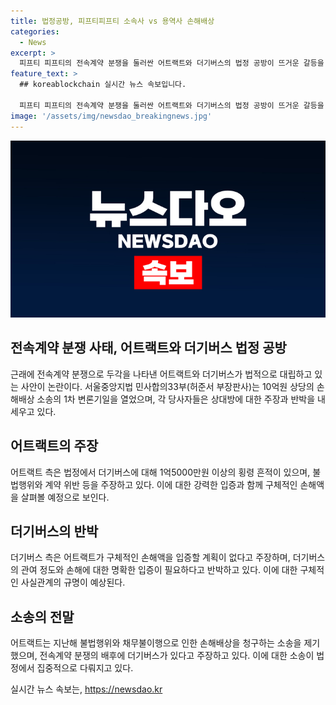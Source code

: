 ```yaml
---
title: 법정공방, 피프티피프티 소속사 vs 용역사 손해배상
categories:
  - News
excerpt: >
  피프티 피프티의 전속계약 분쟁을 둘러싼 어트랙트와 더기버스의 법정 공방이 뜨거운 갈등을 빚고 있다. 어트랙트는 더기버스가 사전 합의되지 않은 업무 용역 계약을 체결하고 1억5000만원 이상을 횡령했다고 주장하며 10억원 상당의 손해배상을 청구했다. 반면 더기버스는 합의 해지된 것이라며 실제 손해를 입증할 계획이 없다고 주장했다. 앞으로 구체적인 사실관계와 손해액이 밝혀질 전망이다.
feature_text: >
  ## koreablockchain 실시간 뉴스 속보입니다.

  피프티 피프티의 전속계약 분쟁을 둘러싼 어트랙트와 더기버스의 법정 공방이 뜨거운 갈등을 빚고 있다. 어트랙트는 더기버스가 사전 합의되지 않은 업무 용역 계약을 체결하고 1억5000만원 이상을 횡령했다고 주장하며 10억원 상당의 손해배상을 청구했다. 반면 더기버스는 합의 해지된 것이라며 실제 손해를 입증할 계획이 없다고 주장했다. 앞으로 구체적인 사실관계와 손해액이 밝혀질 전망이다.
image: '/assets/img/newsdao_breakingnews.jpg'
---
```


<p><img src="/assets/img/newsdao_breakingnews.jpg" alt="koreablockchain 속보" /></p>

<h2 data-ke-size="size26">전속계약 분쟁 사태, 어트랙트와 더기버스 법정 공방</h2>

<p data-ke-size="size16">근래에 전속계약 분쟁으로 두각을 나타낸 어트랙트와 더기버스가 법적으로 대립하고 있는 사안이 논란이다. 서울중앙지법 민사합의33부(허준서 부장판사)는 10억원 상당의 손해배상 소송의 1차 변론기일을 열었으며, 각 당사자들은 상대방에 대한 주장과 반박을 내세우고 있다.</p>

<h2 data-ke-size="size24">어트랙트의 주장</h2>

<p data-ke-size="size16">어트랙트 측은 법정에서 더기버스에 대해 1억5000만원 이상의 횡령 흔적이 있으며, 불법행위와 계약 위반 등을 주장하고 있다. 이에 대한 강력한 입증과 함께 구체적인 손해액을 살펴볼 예정으로 보인다.</p>

<h2 data-ke-size="size24">더기버스의 반박</h2>

<p data-ke-size="size16">더기버스 측은 어트랙트가 구체적인 손해액을 입증할 계획이 없다고 주장하며, 더기버스의 관여 정도와 손해에 대한 명확한 입증이 필요하다고 반박하고 있다. 이에 대한 구체적인 사실관계의 규명이 예상된다.</p>

<h2 data-ke-size="size24">소송의 전말</h2>

<p data-ke-size="size16">어트랙트는 지난해 불법행위와 채무불이행으로 인한 손해배상을 청구하는 소송을 제기했으며, 전속계약 분쟁의 배후에 더기버스가 있다고 주장하고 있다. 이에 대한 소송이 법정에서 집중적으로 다뤄지고 있다.</p>
실시간 뉴스 속보는, <a href="https://newsdao.kr" rel="dofollow">https://newsdao.kr</a>


